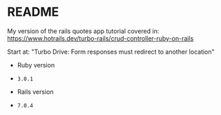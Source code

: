 # README

My version of the rails quotes app tutorial covered in: https://www.hotrails.dev/turbo-rails/crud-controller-ruby-on-rails

Start at: "Turbo Drive: Form responses must redirect to another location"

* Ruby version
- `3.0.1`

* Rails version
- `7.0.4`
